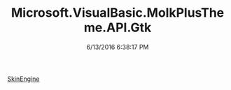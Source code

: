 ﻿---
title: Microsoft.VisualBasic.MolkPlusTheme.API.Gtk
date: 6/13/2016 6:38:17 PM
---

[SkinEngine](T-Microsoft.VisualBasic.MolkPlusTheme.API.Gtk.SkinEngine.html)
